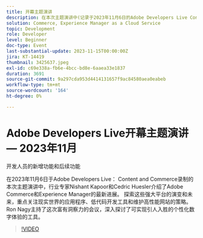 ```yaml
---
title: 开幕主题演讲
description: 在本次主题演讲中(记录于2023年11月6日的Adobe Developers Live Content and Commerce)，行业专家Nishant Kapoor和Cedric Huesler展示了Adobe Commerce和Experience Manager的最新进展。 探索这些强大平台的演变和未来，重点关注现实世界的应用程序、低代码开发工具和维护高性能网站的策略。 Ron Nagy主持了这次富有洞察力的会议，深入探讨了可实现引人入胜的个性化数字体验的工具。
solution: Commerce, Experience Manager as a Cloud Service
topic: Development
role: Developer
level: Beginner
doc-type: Event
last-substantial-update: 2023-11-15T00:00:00Z
jira: KT-14419
thumbnail: 3425637.jpeg
exl-id: c69e338a-fb6e-4bcc-bd8e-6aaea33e1837
duration: 3691
source-git-commit: 9a297cda953d4414131657f9ac84580aea0eabeb
workflow-type: tm+mt
source-wordcount: '164'
ht-degree: 0%

---
```


# Adobe Developers Live开幕主题演讲 — 2023年11月

开发人员的新增功能和后续功能

在2023年11月6日于Adobe Developers Live： Content and Commerce录制的本次主题演讲中，行业专家Nishant Kapoor和Cedric Huesler介绍了Adobe Commerce和Experience Manager的最新进展。 探索这些强大平台的演变和未来，重点关注现实世界的应用程序、低代码开发工具和维护高性能网站的策略。 Ron Nagy主持了这次富有洞察力的会议，深入探讨了可实现引人入胜的个性化数字体验的工具。

>[!VIDEO](https://video.tv.adobe.com/v/3425637/?learn=on)

